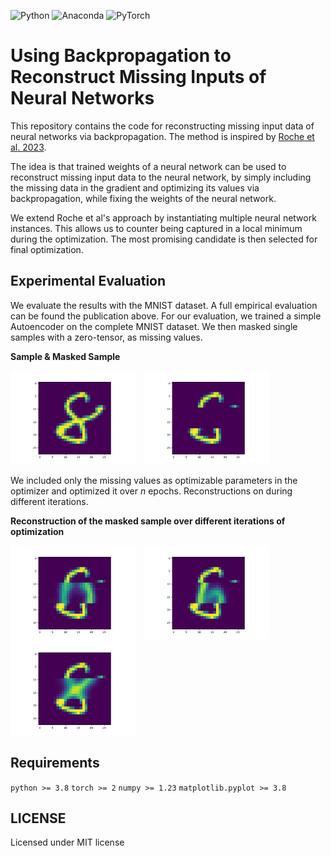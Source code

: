 ![Python](https://img.shields.io/badge/python-3670A0?style=for-the-badge&logo=python&logoColor=ffdd54)
![Anaconda](https://img.shields.io/badge/Anaconda-%2344A833.svg?style=for-the-badge&logo=anaconda&logoColor=white)
![PyTorch](https://img.shields.io/badge/PyTorch-%23EE4C2C.svg?style=for-the-badge&logo=PyTorch&logoColor=white)

# Using Backpropagation to Reconstruct Missing Inputs of Neural Networks

This repository contains the code for reconstructing missing input data of neural networks via backpropagation. 
The method is inspired by [Roche et al. 2023](https://arxiv.org/abs/2308.10496). 

The idea is that trained weights of a neural network can be used to reconstruct missing input data to the neural network, by simply including the missing data in the gradient and optimizing its values via backpropagation, while fixing the weights of the neural network. 

We extend Roche et al's approach by instantiating multiple neural network instances. This allows us to counter being captured in a local minimum during the optimization.
The most promising candidate is then selected for final optimization. 


## Experimental Evaluation
We evaluate the results with the MNIST dataset.
A full empirical evaluation can be found the publication above.
For our evaluation, we trained a simple Autoencoder on the complete MNIST dataset. 
We then masked single samples with a zero-tensor, as missing values.

**Sample & Masked Sample**
<p>
  <img src="figures/original.png" alt="sample" style="width: 200px; display: inline-block; margin-right: 10px;"/>
  <img src="figures/masked.png" alt="masked sample" style="width: 200px; display: inline-block; margin-right: 10px;"/>
</p>

We included only the missing values as optimizable parameters in the optimizer and optimized it over $n$ epochs.
Reconstructions on during different iterations.

**Reconstruction of the masked sample over different iterations of optimization**
<p>
  <img src="figures/rec1.png" alt="reconstruction 1" style="width: 200px; display: inline-block; margin-right: 10px;"/>
  <img src="figures/rec2.png" alt="reconstruction 2" style="width: 200px; display: inline-block; margin-right: 10px;"/>
  <img src="figures/recn.png" alt="reconstruction n" style="width: 200px; display: inline-block;"/>
</p>

## Requirements

`python >= 3.8`
`torch >= 2`
`numpy >= 1.23`
`matplotlib.pyplot >= 3.8`

## LICENSE 

Licensed under MIT license
